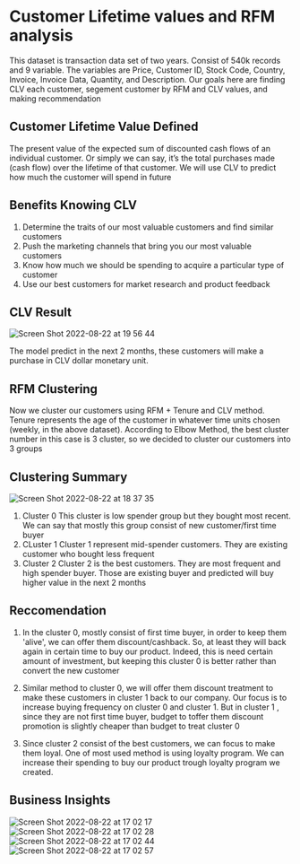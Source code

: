# Customer Lifetime values and RFM analysis
This dataset is transaction data set of two years. Consist of 540k records and 9 variable. The variables are Price, Customer ID, Stock Code, Country, Invoice, Invoice Data, Quantity, and Description. Our goals here are finding CLV each customer, segement customer by RFM and CLV values, and making recommendation

## Customer Lifetime Value Defined 
The present value of the expected sum of discounted cash flows of an individual customer. Or simply we can say, it’s the total purchases made (cash flow) over the lifetime of that customer. We will use CLV to predict how much the customer will spend in future 

## Benefits Knowing CLV
1. Determine the traits of our most valuable customers and find similar customers
2. Push the marketing channels that bring you our most valuable customers
3. Know how much we should be spending to acquire a particular type of customer
4. Use our best customers for market research and product feedback


## CLV Result

![Screen Shot 2022-08-22 at 19 56 44](https://user-images.githubusercontent.com/106853320/185926560-133016e7-df10-436f-ad7d-7d24de1e83d0.png)

The model predict in the next 2 months, these customers will make a purchase in CLV dollar monetary unit. 

## RFM Clustering
Now we cluster our customers using RFM + Tenure and CLV method. Tenure represents the age of the customer in whatever time units chosen (weekly, in the above dataset). According to Elbow Method, the best cluster number in this case is 3 cluster, so we decided to cluster our customers into 3 groups

## Clustering Summary

![Screen Shot 2022-08-22 at 18 37 35](https://user-images.githubusercontent.com/106853320/185926743-dcd6ae98-1328-4eb1-8f0c-f82878217c65.png)

1. Cluster 0
This cluster is low spender group but they bought most recent. We can say that mostly this group consist of new customer/first time buyer
2. CLuster 1
Cluster 1 represent mid-spender customers. They are existing customer who bought less frequent
3. Cluster 2
Cluster 2 is the best customers. They are most frequent and high spender buyer. Those are existing buyer and predicted will buy higher value in the next 2 months


## Reccomendation
1. In the cluster 0, mostly consist of first time buyer, in order to keep them 'alive', we can offer them discount/cashback. So, at least they will back again in certain time to buy our product. Indeed, this is need certain amount of investment, but keeping this cluster 0 is better rather than convert the new customer

2. Similar method to cluster 0, we will offer them discount treatment to make these customers in cluster 1 back to our company. Our focus is to increase buying frequency on cluster 0 and cluster 1. But in cluster 1 , since they are not first time buyer,  budget to toffer them  discount promotion is slightly cheaper than budget to treat cluster 0

3. Since cluster 2 consist of the best customers, we can focus to make them loyal.  One of most used method is using loyalty program. We can increase their spending to buy our product trough loyalty program we created. 


## Business Insights
![Screen Shot 2022-08-22 at 17 02 17](https://user-images.githubusercontent.com/106853320/185927170-081cc2e5-0f5c-470f-9e7d-4559703c9ff5.png)
![Screen Shot 2022-08-22 at 17 02 28](https://user-images.githubusercontent.com/106853320/185927181-6e3ad65b-f3da-482e-98f7-a4fe173ca111.png)
![Screen Shot 2022-08-22 at 17 02 44](https://user-images.githubusercontent.com/106853320/185927185-a4568d2f-17ed-44ca-9d22-7a4f514cf18e.png)
![Screen Shot 2022-08-22 at 17 02 57](https://user-images.githubusercontent.com/106853320/185927188-24a13f33-f6c4-4404-ae89-caed47445a4f.png)

